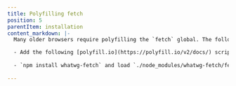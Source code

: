 ```yaml
---
title: Polyfilling fetch
position: 5
parentItem: installation
content_markdown: |-
  Many older browsers require polyfilling the `fetch` global. The following approaches can be used:

  - Add the following [polyfill.io](https://polyfill.io/v2/docs/) script to your test page <br>`<script src="https://polyfill.io/v2/polyfill?features=fetch"></script>`
  
  - `npm install whatwg-fetch` and load `./node_modules/whatwg-fetch/fetch.js` into the page, either in a script tag or by referencing in your test runner config.
  
---
```

